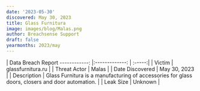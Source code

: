 ```yaml
---
date: '2023-05-30'
discovered: May 30, 2023
title: Glass Furnitura
image: images/blog/Malas.png
author: Breachsense Support
draft: false
yearmonths: 2023/may
---
```



| Data Breach Report
------------:     |:-------------:    | :-----:|
| Victim      |  glassfurnitura.ru     | 
| Threat Actor      | Malas      | 
| Date Discovered      | May 30, 2023      | 
| Description      | Glass Furnitura is a manufacturing of accessories for glass doors, closers and door automation.      | 
| Leak Size      | Unknown      | 

